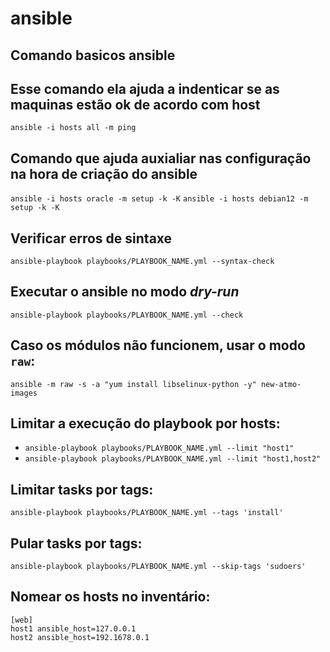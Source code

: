 # ansible

## Comando basicos ansible
## Esse comando ela ajuda a indenticar se as maquinas estão ok de acordo com host
`ansible -i hosts all -m ping`
## Comando que ajuda auxialiar nas configuração na hora de criação do ansible
`ansible -i hosts oracle -m setup -k -K` 
`ansible -i hosts debian12 -m setup -k -K` 

## Verificar erros de sintaxe
`ansible-playbook playbooks/PLAYBOOK_NAME.yml --syntax-check`

## Executar o ansible no modo *dry-run*
`ansible-playbook playbooks/PLAYBOOK_NAME.yml --check`

## Caso os módulos não funcionem, usar o modo `raw`:
`ansible -m raw -s -a "yum install libselinux-python -y" new-atmo-images`

## Limitar a execução do playbook por hosts:
* `ansible-playbook playbooks/PLAYBOOK_NAME.yml --limit "host1"`
* `ansible-playbook playbooks/PLAYBOOK_NAME.yml --limit "host1,host2"`

## Limitar tasks por tags:
`ansible-playbook playbooks/PLAYBOOK_NAME.yml --tags 'install'`

## Pular tasks por tags:
`ansible-playbook playbooks/PLAYBOOK_NAME.yml --skip-tags 'sudoers'`

## Nomear os hosts no inventário:
```
[web]
host1 ansible_host=127.0.0.1
host2 ansible_host=192.1678.0.1
```
